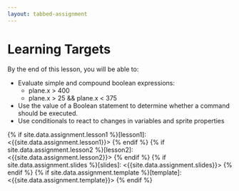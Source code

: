 ```yaml
---
layout: tabbed-assignment
---
```


# Learning Targets

By the end of this lesson, you will be able to:

* Evaluate simple and compound boolean expressions:
  - plane.x > 400
  - plane.x > 25 && plane.x < 375
* Use the value of a Boolean statement to determine whether a command should be executed.
* Use conditionals to react to changes in variables and sprite properties

<!-- Don't edit links here, change them in _data/assignment.yml instead, -->

{% if site.data.assignment.lesson1  %}[lesson1]:  <{{site.data.assignment.lesson1}}>  {% endif %}
{% if site.data.assignment.lesson2  %}[lesson2]:  <{{site.data.assignment.lesson2}}>  {% endif %}
{% if site.data.assignment.slides   %}[slides]:   <{{site.data.assignment.slides}}>   {% endif %}
{% if site.data.assignment.template %}[template]: <{{site.data.assignment.template}}> {% endif %}
